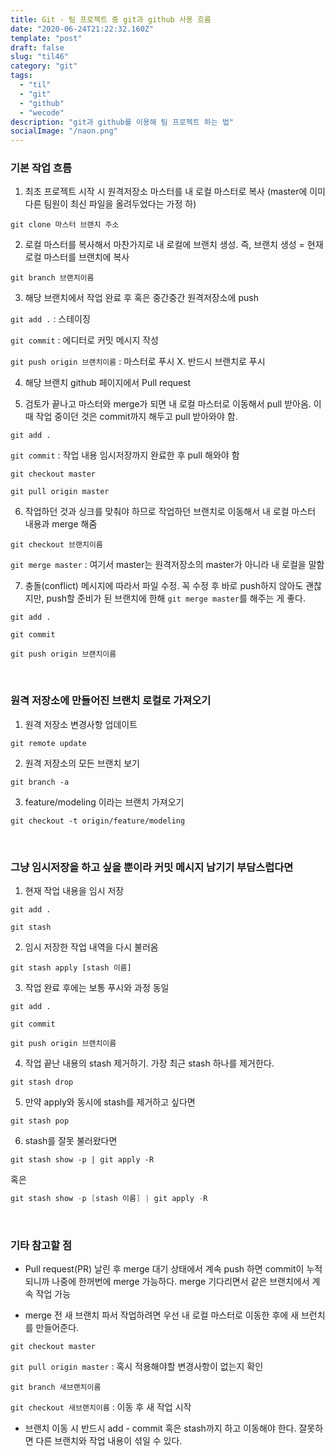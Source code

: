 ```yaml
---
title: Git - 팀 프로젝트 중 git과 github 사용 흐름
date: "2020-06-24T21:22:32.160Z"
template: "post"
draft: false
slug: "til46"
category: "git"
tags:
  - "til"
  - "git"
  - "github"
  - "wecode"
description: "git과 github를 이용해 팀 프로젝트 하는 법"
socialImage: "/naon.png"
---
```


### 기본 작업 흐름

1. 최초 프로젝트 시작 시 원격저장소 마스터를 내 로컬 마스터로 복사 (master에 이미 다른 팀원이 최신 파일을 올려두었다는 가정 하)

`git clone 마스터 브랜치 주소`

2. 로컬 마스터를 복사해서 마찬가지로 내 로컬에 브랜치 생성. 즉, 브랜치 생성 = 현재 로컬 마스터를 브랜치에 복사

`git branch 브랜치이름`

3. 해당 브랜치에서 작업 완료 후 혹은 중간중간 원격저장소에 push

`git add .` : 스테이징

`git commit` : 에디터로 커밋 메시지 작성

`git push origin 브랜치이름` : 마스터로 푸시 X. 반드시 브랜치로 푸시

4. 해당 브랜치 github 페이지에서 Pull request

5. 검토가 끝나고 마스터와 merge가 되면 내 로컬 마스터로 이동해서 pull 받아옴. 이때 작업 중이던 것은 commit까지 해두고 pull 받아와야 함.

`git add .`

`git commit` : 작업 내용 임시저장까지 완료한 후 pull 해와야 함

`git checkout master`

`git pull origin master`

6. 작업하던 것과 싱크를 맞춰야 하므로 작업하던 브랜치로 이동해서 내 로컬 마스터 내용과 merge 해줌

`git checkout 브랜치이름`

`git merge master` : 여기서 master는 원격저장소의 master가 아니라 내 로컬을 말함

7. 충돌(conflict) 메시지에 따라서 파일 수정. 꼭 수정 후 바로 push하지 않아도 괜찮지만, push할 준비가 된 브랜치에 한해 `git merge master`를 해주는 게 좋다.

`git add .`

`git commit`

`git push origin 브랜치이름`

<br>

### 원격 저장소에 만들어진 브랜치 로컬로 가져오기
1. 원격 저장소 변경사항 업데이트

`git remote update`

2. 원격 저장소의 모든 브랜치 보기

`git branch -a`

3. feature/modeling 이라는 브랜치 가져오기

`git checkout -t origin/feature/modeling`

<br>

### 그냥 임시저장을 하고 싶을 뿐이라 커밋 메시지 남기기 부담스럽다면
1. 현재 작업 내용을 임시 저장

`git add .`

`git stash`

2. 임시 저장한 작업 내역을 다시 불러옴

`git stash apply [stash 이름]`

3. 작업 완료 후에는 보통 푸시와 과정 동일

`git add .`

`git commit`

`git push origin 브랜치이름`

4. 작업 끝난 내용의 stash 제거하기. 가장 최근 stash 하나를 제거한다.

`git stash drop`

5. 만약 apply와 동시에 stash를 제거하고 싶다면

`git stash pop`

6. stash를 잘못 불러왔다면

`git stash show -p | git apply -R`

혹은

```s
git stash show -p [stash 이름] | git apply -R
```

<br>

### 기타 참고할 점

- Pull request(PR) 날린 후 merge 대기 상태에서 계속 push 하면 commit이 누적되니까 나중에 한꺼번에 merge 가능하다. merge 기다리면서 같은 브랜치에서 계속 작업 가능

- merge 전 새 브랜치 파서 작업하려면 우선 내 로컬 마스터로 이동한 후에 새 브런치를 만들어준다.

`git checkout master`

`git pull origin master` : 혹시 적용해야할 변경사항이 없는지 확인

`git branch 새브랜치이름`

`git checkout 새브랜치이름` : 이동 후 새 작업 시작

- 브랜치 이동 시 반드시 add - commit 혹은 stash까지 하고 이동해야 한다. 잘못하면 다른 브랜치와 작업 내용이 섞일 수 있다.